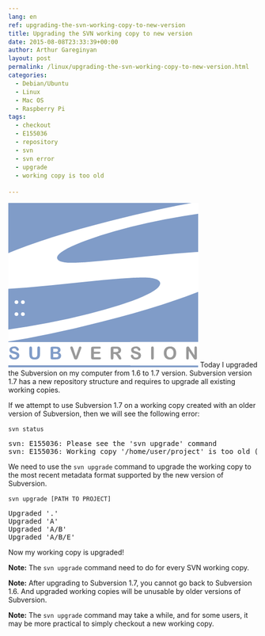 ```yaml
---
lang: en
ref: upgrading-the-svn-working-copy-to-new-version
title: Upgrading the SVN working copy to new version
date: 2015-08-08T23:33:39+00:00
author: Arthur Gareginyan
layout: post
permalink: /linux/upgrading-the-svn-working-copy-to-new-version.html
categories:
  - Debian/Ubuntu
  - Linux
  - Mac OS
  - Raspberry Pi
tags:
  - checkout
  - E155036
  - repository
  - svn
  - svn error
  - upgrade
  - working copy is too old

---
```


![thumb](/images/SubVersion.png)
Today I upgraded the Subversion on my computer from 1.6 to 1.7 version. Subversion version 1.7 has a new repository structure and requires to upgrade all existing working copies.


If we attempt to use Subversion 1.7 on a working copy created with an older version of Subversion, then we will see the following error:

```
svn status
```

<pre>
svn: E155036: Please see the 'svn upgrade' command
svn: E155036: Working copy '/home/user/project' is too old (format 10, created by Subversion 1.6)
</pre>

We need to use the `svn upgrade` command to upgrade the working copy to the most recent metadata format supported by the new version of Subversion.

```
svn upgrade [PATH TO PROJECT]
```

<pre>
Upgraded '.'
Upgraded 'A'
Upgraded 'A/B'
Upgraded 'A/B/E'
</pre>

Now my working copy is upgraded!

**Note:** The `svn upgrade` command need to do for every SVN working copy.

**Note:** After upgrading to Subversion 1.7, you cannot go back to Subversion 1.6. And upgraded working copies will be unusable by older versions of Subversion.

**Note:** The `svn upgrade` command may take a while, and for some users, it may be more practical to simply checkout a new working copy.
